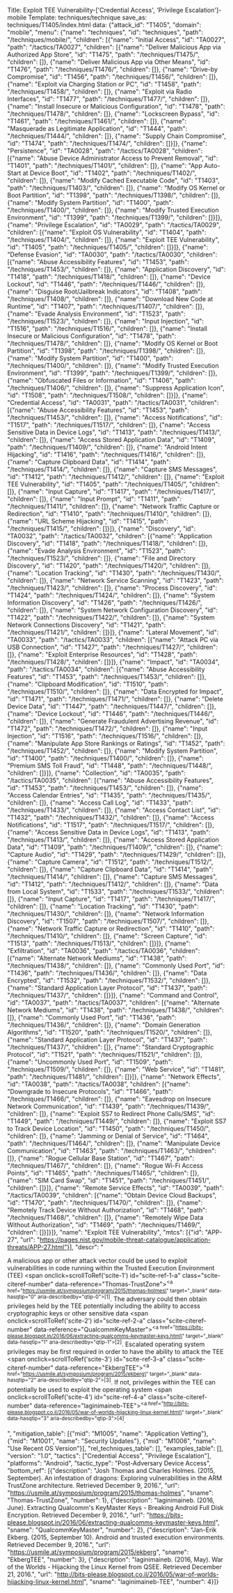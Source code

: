 Title: Exploit TEE Vulnerability-['Credential Access', 'Privilege Escalation']-mobile
Template: techniques/technique
save_as: techniques/T1405/index.html
data: {"attack_id": "T1405", "domain": "mobile", "menu": {"name": "techniques", "id": "techniques", "path": "/techniques/mobile/", "children": [{"name": "Initial Access", "id": "TA0027", "path": "/tactics/TA0027", "children": [{"name": "Deliver Malicious App via Authorized App Store", "id": "T1475", "path": "/techniques/T1475/", "children": []}, {"name": "Deliver Malicious App via Other Means", "id": "T1476", "path": "/techniques/T1476/", "children": []}, {"name": "Drive-by Compromise", "id": "T1456", "path": "/techniques/T1456/", "children": []}, {"name": "Exploit via Charging Station or PC", "id": "T1458", "path": "/techniques/T1458/", "children": []}, {"name": "Exploit via Radio Interfaces", "id": "T1477", "path": "/techniques/T1477/", "children": []}, {"name": "Install Insecure or Malicious Configuration", "id": "T1478", "path": "/techniques/T1478/", "children": []}, {"name": "Lockscreen Bypass", "id": "T1461", "path": "/techniques/T1461/", "children": []}, {"name": "Masquerade as Legitimate Application", "id": "T1444", "path": "/techniques/T1444/", "children": []}, {"name": "Supply Chain Compromise", "id": "T1474", "path": "/techniques/T1474/", "children": []}]}, {"name": "Persistence", "id": "TA0028", "path": "/tactics/TA0028", "children": [{"name": "Abuse Device Administrator Access to Prevent Removal", "id": "T1401", "path": "/techniques/T1401/", "children": []}, {"name": "App Auto-Start at Device Boot", "id": "T1402", "path": "/techniques/T1402/", "children": []}, {"name": "Modify Cached Executable Code", "id": "T1403", "path": "/techniques/T1403/", "children": []}, {"name": "Modify OS Kernel or Boot Partition", "id": "T1398", "path": "/techniques/T1398/", "children": []}, {"name": "Modify System Partition", "id": "T1400", "path": "/techniques/T1400/", "children": []}, {"name": "Modify Trusted Execution Environment", "id": "T1399", "path": "/techniques/T1399/", "children": []}]}, {"name": "Privilege Escalation", "id": "TA0029", "path": "/tactics/TA0029", "children": [{"name": "Exploit OS Vulnerability", "id": "T1404", "path": "/techniques/T1404/", "children": []}, {"name": "Exploit TEE Vulnerability", "id": "T1405", "path": "/techniques/T1405/", "children": []}]}, {"name": "Defense Evasion", "id": "TA0030", "path": "/tactics/TA0030", "children": [{"name": "Abuse Accessibility Features", "id": "T1453", "path": "/techniques/T1453/", "children": []}, {"name": "Application Discovery", "id": "T1418", "path": "/techniques/T1418/", "children": []}, {"name": "Device Lockout", "id": "T1446", "path": "/techniques/T1446/", "children": []}, {"name": "Disguise Root/Jailbreak Indicators", "id": "T1408", "path": "/techniques/T1408/", "children": []}, {"name": "Download New Code at Runtime", "id": "T1407", "path": "/techniques/T1407/", "children": []}, {"name": "Evade Analysis Environment", "id": "T1523", "path": "/techniques/T1523/", "children": []}, {"name": "Input Injection", "id": "T1516", "path": "/techniques/T1516/", "children": []}, {"name": "Install Insecure or Malicious Configuration", "id": "T1478", "path": "/techniques/T1478/", "children": []}, {"name": "Modify OS Kernel or Boot Partition", "id": "T1398", "path": "/techniques/T1398/", "children": []}, {"name": "Modify System Partition", "id": "T1400", "path": "/techniques/T1400/", "children": []}, {"name": "Modify Trusted Execution Environment", "id": "T1399", "path": "/techniques/T1399/", "children": []}, {"name": "Obfuscated Files or Information", "id": "T1406", "path": "/techniques/T1406/", "children": []}, {"name": "Suppress Application Icon", "id": "T1508", "path": "/techniques/T1508/", "children": []}]}, {"name": "Credential Access", "id": "TA0031", "path": "/tactics/TA0031", "children": [{"name": "Abuse Accessibility Features", "id": "T1453", "path": "/techniques/T1453/", "children": []}, {"name": "Access Notifications", "id": "T1517", "path": "/techniques/T1517/", "children": []}, {"name": "Access Sensitive Data in Device Logs", "id": "T1413", "path": "/techniques/T1413/", "children": []}, {"name": "Access Stored Application Data", "id": "T1409", "path": "/techniques/T1409/", "children": []}, {"name": "Android Intent Hijacking", "id": "T1416", "path": "/techniques/T1416/", "children": []}, {"name": "Capture Clipboard Data", "id": "T1414", "path": "/techniques/T1414/", "children": []}, {"name": "Capture SMS Messages", "id": "T1412", "path": "/techniques/T1412/", "children": []}, {"name": "Exploit TEE Vulnerability", "id": "T1405", "path": "/techniques/T1405/", "children": []}, {"name": "Input Capture", "id": "T1417", "path": "/techniques/T1417/", "children": []}, {"name": "Input Prompt", "id": "T1411", "path": "/techniques/T1411/", "children": []}, {"name": "Network Traffic Capture or Redirection", "id": "T1410", "path": "/techniques/T1410/", "children": []}, {"name": "URL Scheme Hijacking", "id": "T1415", "path": "/techniques/T1415/", "children": []}]}, {"name": "Discovery", "id": "TA0032", "path": "/tactics/TA0032", "children": [{"name": "Application Discovery", "id": "T1418", "path": "/techniques/T1418/", "children": []}, {"name": "Evade Analysis Environment", "id": "T1523", "path": "/techniques/T1523/", "children": []}, {"name": "File and Directory Discovery", "id": "T1420", "path": "/techniques/T1420/", "children": []}, {"name": "Location Tracking", "id": "T1430", "path": "/techniques/T1430/", "children": []}, {"name": "Network Service Scanning", "id": "T1423", "path": "/techniques/T1423/", "children": []}, {"name": "Process Discovery", "id": "T1424", "path": "/techniques/T1424/", "children": []}, {"name": "System Information Discovery", "id": "T1426", "path": "/techniques/T1426/", "children": []}, {"name": "System Network Configuration Discovery", "id": "T1422", "path": "/techniques/T1422/", "children": []}, {"name": "System Network Connections Discovery", "id": "T1421", "path": "/techniques/T1421/", "children": []}]}, {"name": "Lateral Movement", "id": "TA0033", "path": "/tactics/TA0033", "children": [{"name": "Attack PC via USB Connection", "id": "T1427", "path": "/techniques/T1427/", "children": []}, {"name": "Exploit Enterprise Resources", "id": "T1428", "path": "/techniques/T1428/", "children": []}]}, {"name": "Impact", "id": "TA0034", "path": "/tactics/TA0034", "children": [{"name": "Abuse Accessibility Features", "id": "T1453", "path": "/techniques/T1453/", "children": []}, {"name": "Clipboard Modification", "id": "T1510", "path": "/techniques/T1510/", "children": []}, {"name": "Data Encrypted for Impact", "id": "T1471", "path": "/techniques/T1471/", "children": []}, {"name": "Delete Device Data", "id": "T1447", "path": "/techniques/T1447/", "children": []}, {"name": "Device Lockout", "id": "T1446", "path": "/techniques/T1446/", "children": []}, {"name": "Generate Fraudulent Advertising Revenue", "id": "T1472", "path": "/techniques/T1472/", "children": []}, {"name": "Input Injection", "id": "T1516", "path": "/techniques/T1516/", "children": []}, {"name": "Manipulate App Store Rankings or Ratings", "id": "T1452", "path": "/techniques/T1452/", "children": []}, {"name": "Modify System Partition", "id": "T1400", "path": "/techniques/T1400/", "children": []}, {"name": "Premium SMS Toll Fraud", "id": "T1448", "path": "/techniques/T1448/", "children": []}]}, {"name": "Collection", "id": "TA0035", "path": "/tactics/TA0035", "children": [{"name": "Abuse Accessibility Features", "id": "T1453", "path": "/techniques/T1453/", "children": []}, {"name": "Access Calendar Entries", "id": "T1435", "path": "/techniques/T1435/", "children": []}, {"name": "Access Call Log", "id": "T1433", "path": "/techniques/T1433/", "children": []}, {"name": "Access Contact List", "id": "T1432", "path": "/techniques/T1432/", "children": []}, {"name": "Access Notifications", "id": "T1517", "path": "/techniques/T1517/", "children": []}, {"name": "Access Sensitive Data in Device Logs", "id": "T1413", "path": "/techniques/T1413/", "children": []}, {"name": "Access Stored Application Data", "id": "T1409", "path": "/techniques/T1409/", "children": []}, {"name": "Capture Audio", "id": "T1429", "path": "/techniques/T1429/", "children": []}, {"name": "Capture Camera", "id": "T1512", "path": "/techniques/T1512/", "children": []}, {"name": "Capture Clipboard Data", "id": "T1414", "path": "/techniques/T1414/", "children": []}, {"name": "Capture SMS Messages", "id": "T1412", "path": "/techniques/T1412/", "children": []}, {"name": "Data from Local System", "id": "T1533", "path": "/techniques/T1533/", "children": []}, {"name": "Input Capture", "id": "T1417", "path": "/techniques/T1417/", "children": []}, {"name": "Location Tracking", "id": "T1430", "path": "/techniques/T1430/", "children": []}, {"name": "Network Information Discovery", "id": "T1507", "path": "/techniques/T1507/", "children": []}, {"name": "Network Traffic Capture or Redirection", "id": "T1410", "path": "/techniques/T1410/", "children": []}, {"name": "Screen Capture", "id": "T1513", "path": "/techniques/T1513/", "children": []}]}, {"name": "Exfiltration", "id": "TA0036", "path": "/tactics/TA0036", "children": [{"name": "Alternate Network Mediums", "id": "T1438", "path": "/techniques/T1438/", "children": []}, {"name": "Commonly Used Port", "id": "T1436", "path": "/techniques/T1436/", "children": []}, {"name": "Data Encrypted", "id": "T1532", "path": "/techniques/T1532/", "children": []}, {"name": "Standard Application Layer Protocol", "id": "T1437", "path": "/techniques/T1437/", "children": []}]}, {"name": "Command and Control", "id": "TA0037", "path": "/tactics/TA0037", "children": [{"name": "Alternate Network Mediums", "id": "T1438", "path": "/techniques/T1438/", "children": []}, {"name": "Commonly Used Port", "id": "T1436", "path": "/techniques/T1436/", "children": []}, {"name": "Domain Generation Algorithms", "id": "T1520", "path": "/techniques/T1520/", "children": []}, {"name": "Standard Application Layer Protocol", "id": "T1437", "path": "/techniques/T1437/", "children": []}, {"name": "Standard Cryptographic Protocol", "id": "T1521", "path": "/techniques/T1521/", "children": []}, {"name": "Uncommonly Used Port", "id": "T1509", "path": "/techniques/T1509/", "children": []}, {"name": "Web Service", "id": "T1481", "path": "/techniques/T1481/", "children": []}]}, {"name": "Network Effects", "id": "TA0038", "path": "/tactics/TA0038", "children": [{"name": "Downgrade to Insecure Protocols", "id": "T1466", "path": "/techniques/T1466/", "children": []}, {"name": "Eavesdrop on Insecure Network Communication", "id": "T1439", "path": "/techniques/T1439/", "children": []}, {"name": "Exploit SS7 to Redirect Phone Calls/SMS", "id": "T1449", "path": "/techniques/T1449/", "children": []}, {"name": "Exploit SS7 to Track Device Location", "id": "T1450", "path": "/techniques/T1450/", "children": []}, {"name": "Jamming or Denial of Service", "id": "T1464", "path": "/techniques/T1464/", "children": []}, {"name": "Manipulate Device Communication", "id": "T1463", "path": "/techniques/T1463/", "children": []}, {"name": "Rogue Cellular Base Station", "id": "T1467", "path": "/techniques/T1467/", "children": []}, {"name": "Rogue Wi-Fi Access Points", "id": "T1465", "path": "/techniques/T1465/", "children": []}, {"name": "SIM Card Swap", "id": "T1451", "path": "/techniques/T1451/", "children": []}]}, {"name": "Remote Service Effects", "id": "TA0039", "path": "/tactics/TA0039", "children": [{"name": "Obtain Device Cloud Backups", "id": "T1470", "path": "/techniques/T1470/", "children": []}, {"name": "Remotely Track Device Without Authorization", "id": "T1468", "path": "/techniques/T1468/", "children": []}, {"name": "Remotely Wipe Data Without Authorization", "id": "T1469", "path": "/techniques/T1469/", "children": []}]}]}, "name": "Exploit TEE Vulnerability", "mtcs": [{"id": "APP-27", "url": "https://pages.nist.gov/mobile-threat-catalogue/application-threats/APP-27.html"}], "descr": "<p>A malicious app or other attack vector could be used to exploit vulnerabilities in code running within the Trusted Execution Environment (TEE) <span onclick=scrollToRef('scite-1') id=\"scite-ref-1-a\" class=\"scite-citeref-number\" data-reference=\"Thomas-TrustZone\"><sup><a href=\"https://usmile.at/symposium/program/2015/thomas-holmes\" target=\"_blank\" data-hasqtip=\"0\" aria-describedby=\"qtip-0\">[1]</a></sup></span>. The adversary could then obtain privileges held by the TEE potentially including the ability to access cryptographic keys or other sensitive data <span onclick=scrollToRef('scite-2') id=\"scite-ref-2-a\" class=\"scite-citeref-number\" data-reference=\"QualcommKeyMaster\"><sup><a href=\"https://bits-please.blogspot.in/2016/06/extracting-qualcomms-keymaster-keys.html\" target=\"_blank\" data-hasqtip=\"1\" aria-describedby=\"qtip-1\">[2]</a></sup></span>. Escalated operating system privileges may be first required in order to have the ability to attack the TEE <span onclick=scrollToRef('scite-3') id=\"scite-ref-3-a\" class=\"scite-citeref-number\" data-reference=\"EkbergTEE\"><sup><a href=\"https://usmile.at/symposium/program/2015/ekberg\" target=\"_blank\" data-hasqtip=\"2\" aria-describedby=\"qtip-2\">[3]</a></sup></span>. If not, privileges within the TEE can potentially be used to exploit the operating system <span onclick=scrollToRef('scite-4') id=\"scite-ref-4-a\" class=\"scite-citeref-number\" data-reference=\"laginimaineb-TEE\"><sup><a href=\"http://bits-please.blogspot.co.il/2016/05/war-of-worlds-hijacking-linux-kernel.html\" target=\"_blank\" data-hasqtip=\"3\" aria-describedby=\"qtip-3\">[4]</a></sup></span>.</p>", "mitigation_table": [{"mid": "M1005", "name": "Application Vetting"}, {"mid": "M1001", "name": "Security Updates"}, {"mid": "M1006", "name": "Use Recent OS Version"}], "rel_techniques_table": [], "examples_table": [], "version": "1.0", "tactics": ["Credential Access", "Privilege Escalation"], "platforms": "Android", "tactic_type": "Post-Adversary Device Access", "bottom_ref": [{"description": "Josh Thomas and Charles Holmes. (2015, September). An infestation of dragons: Exploring vulnerabilities in the ARM TrustZone architecture. Retrieved December 9, 2016.", "url": "https://usmile.at/symposium/program/2015/thomas-holmes", "sname": "Thomas-TrustZone", "number": 1}, {"description": "laginimaineb. (2016, June). Extracting Qualcomm's KeyMaster Keys - Breaking Android Full Disk Encryption. Retrieved December 9, 2016.", "url": "https://bits-please.blogspot.in/2016/06/extracting-qualcomms-keymaster-keys.html", "sname": "QualcommKeyMaster", "number": 2}, {"description": "Jan-Erik Ekberg. (2015, September 10). Android and trusted execution environments. Retrieved December 9, 2016.", "url": "https://usmile.at/symposium/program/2015/ekberg", "sname": "EkbergTEE", "number": 3}, {"description": "laginimaineb. (2016, May). War of the Worlds - Hijacking the Linux Kernel from QSEE. Retrieved December 21, 2016.", "url": "http://bits-please.blogspot.co.il/2016/05/war-of-worlds-hijacking-linux-kernel.html", "sname": "laginimaineb-TEE", "number": 4}]}